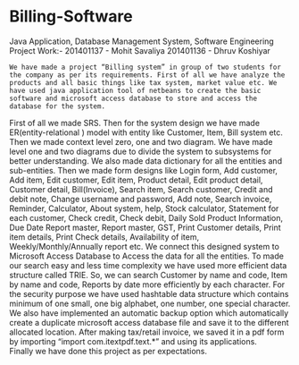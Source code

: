 # Billing-Software
Java Application, Database Management System, Software Engineering
Project Work:-						201401137 - Mohit Savaliya
201401136 - Dhruv Koshiyar								
	
	We have made a project “Billing system” in group of two students for the company as per its requirements. First of all we have analyze the products and all basic things like tax system, market value etc. We have used java application tool of netbeans to create the basic software and microsoft access database to store and access the database for the system.
First of all we made SRS. Then for the system design we have made ER(entity-relational ) model with entity like Customer, Item, Bill system etc. Then we made context level zero, one and two diagram. We have made level one and two diagrams due to divide the system to subsystems for better understanding. We also made data dictionary for all the entities and sub-entities.
Then we made form designs like Login form, Add customer, Add item, Edit customer, Edit item, Product detail, Edit product detail, Customer detail, Bill(Invoice), Search item, Search customer, Credit and debit note, Change username and password, Add note, Search invoice, Reminder, Calculator,  About system, help, Stock calculator, Statement for each customer, Check credit, Check debit, Daily Sold Product Information, Due Date Report master, Report master, GST, Print Customer details, Print item details, Print Check details, Availability of item, Weekly/Monthly/Annually report etc.
We connect this designed system to Microsoft Access Database to Access the data for all the entities. To made our search easy and less time complexity we have used more efficient data structure called TRIE. So, we can search Customer by name and code, Item by name and code, Reports by date more efficiently by each character. For the security purpose we have used hashtable data structure which contains minimum of one small, one big alphabet, one number, one special character. 
We also have implemented an automatic backup option which automatically create a duplicate microsoft access database file and save it to the different allocated location. After making tax/retail invoice, we saved it in a pdf form by importing “import com.itextpdf.text.*” and using its applications.  
Finally we have done this project as per expectations. 

